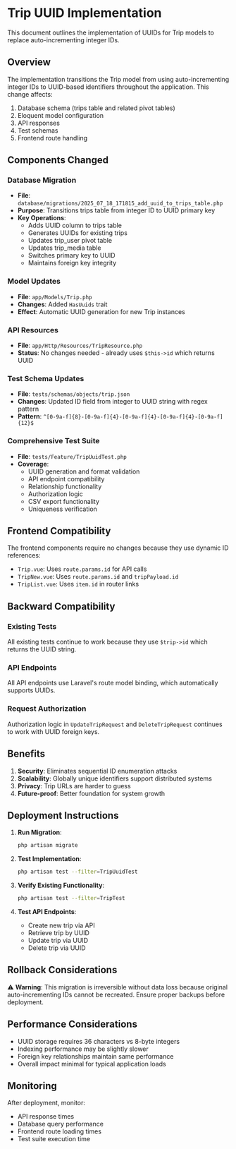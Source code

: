 # Trip UUID Implementation

This document outlines the implementation of UUIDs for Trip models to replace auto-incrementing integer IDs.

## Overview

The implementation transitions the Trip model from using auto-incrementing integer IDs to UUID-based identifiers throughout the application. This change affects:

1. Database schema (trips table and related pivot tables)
2. Eloquent model configuration
3. API responses
4. Test schemas
5. Frontend route handling

## Components Changed

### Database Migration
- **File**: `database/migrations/2025_07_18_171815_add_uuid_to_trips_table.php`
- **Purpose**: Transitions trips table from integer ID to UUID primary key
- **Key Operations**:
  - Adds UUID column to trips table
  - Generates UUIDs for existing trips
  - Updates trip_user pivot table
  - Updates trip_media table
  - Switches primary key to UUID
  - Maintains foreign key integrity

### Model Updates
- **File**: `app/Models/Trip.php`
- **Changes**: Added `HasUuids` trait
- **Effect**: Automatic UUID generation for new Trip instances

### API Resources
- **File**: `app/Http/Resources/TripResource.php`
- **Status**: No changes needed - already uses `$this->id` which returns UUID

### Test Schema Updates
- **File**: `tests/schemas/objects/trip.json`
- **Changes**: Updated ID field from integer to UUID string with regex pattern
- **Pattern**: `^[0-9a-f]{8}-[0-9a-f]{4}-[0-9a-f]{4}-[0-9a-f]{4}-[0-9a-f]{12}$`

### Comprehensive Test Suite
- **File**: `tests/Feature/TripUuidTest.php`
- **Coverage**:
  - UUID generation and format validation
  - API endpoint compatibility
  - Relationship functionality
  - Authorization logic
  - CSV export functionality
  - Uniqueness verification

## Frontend Compatibility

The frontend components require no changes because they use dynamic ID references:

- `Trip.vue`: Uses `route.params.id` for API calls
- `TripNew.vue`: Uses `route.params.id` and `tripPayload.id`
- `TripList.vue`: Uses `item.id` in router links

## Backward Compatibility

### Existing Tests
All existing tests continue to work because they use `$trip->id` which returns the UUID string.

### API Endpoints
All API endpoints use Laravel's route model binding, which automatically supports UUIDs.

### Request Authorization
Authorization logic in `UpdateTripRequest` and `DeleteTripRequest` continues to work with UUID foreign keys.

## Benefits

1. **Security**: Eliminates sequential ID enumeration attacks
2. **Scalability**: Globally unique identifiers support distributed systems
3. **Privacy**: Trip URLs are harder to guess
4. **Future-proof**: Better foundation for system growth

## Deployment Instructions

1. **Run Migration**:
   ```bash
   php artisan migrate
   ```

2. **Test Implementation**:
   ```bash
   php artisan test --filter=TripUuidTest
   ```

3. **Verify Existing Functionality**:
   ```bash
   php artisan test --filter=TripTest
   ```

4. **Test API Endpoints**:
   - Create new trip via API
   - Retrieve trip by UUID
   - Update trip via UUID
   - Delete trip via UUID

## Rollback Considerations

⚠️ **Warning**: This migration is irreversible without data loss because original auto-incrementing IDs cannot be recreated. Ensure proper backups before deployment.

## Performance Considerations

- UUID storage requires 36 characters vs 8-byte integers
- Indexing performance may be slightly slower
- Foreign key relationships maintain same performance
- Overall impact minimal for typical application loads

## Monitoring

After deployment, monitor:
- API response times
- Database query performance
- Frontend route loading times
- Test suite execution time